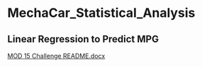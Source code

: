 # MechaCar_Statistical_Analysis
## Linear Regression to Predict MPG

  [MOD 15 Challenge README.docx](https://github.com/mmh926/MechaCar_Statistical_Analysis/files/6566788/MOD.15.Challenge.README.docx)

 

  
  
  
